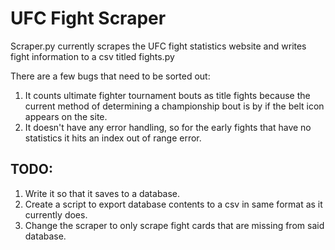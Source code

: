 # UFC Fight Scraper
Scraper.py currently scrapes the UFC fight statistics website and writes fight information to a csv titled fights.py

There are a few bugs that need to be sorted out:
1. It counts ultimate fighter tournament bouts as title fights because the current method of determining a championship bout is by if the belt icon appears on the site.
2. It doesn't have any error handling, so for the early fights that have no statistics it hits an index out of range error.

## TODO:
1. Write it so that it saves to a database.
2. Create a script to export database contents to a csv in same format as it currently does.
3. Change the scraper to only scrape fight cards that are missing from said database.